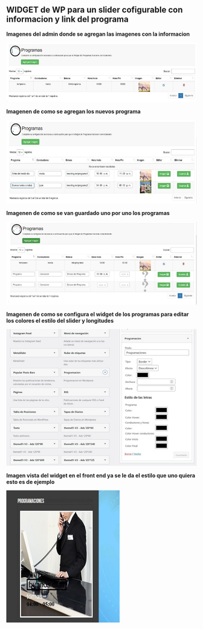 ## WIDGET de WP para un slider cofigurable con informacion y link del programa

**Imagenes del admin donde se agregan las imagenes con la informacion**

![Panel de las imagenes de los programas](https://github.com/jafr0691/wp-widget-slider-programas/blob/master/imgReadme/WidgetProgramasList.jpg)


**Imagenen de como se agregan los nuevos programa**

![Panel de las imagenes de los programas](https://github.com/jafr0691/wp-widget-slider-programas/blob/master/imgReadme/WidgetProgramasMultipleAgregados.jpg)


**Imagenen de como se van guardado uno por uno los programas**

![Panel de las imagenes de los programas](https://github.com/jafr0691/wp-widget-slider-programas/blob/master/imgReadme/WidgetProgramasListMultiAgregar.jpg)


**Imagenen de como se configura el widget de los programas para editar los colores el estilo del slider y longitudes**

![Panel de las imagenes de los programas](https://github.com/jafr0691/wp-widget-slider-programas/blob/master/imgReadme/WidgetProgramasConfig.jpg)
 

 **Imagen vista del widget en el front end ya se le da el estilo que uno quiera esto es de ejemplo**

![Panel de las imagenes de los programas](https://github.com/jafr0691/wp-widget-slider-programas/blob/master/imgReadme/WidgetProgramasVista.jpg)